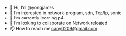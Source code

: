 - 👋 Hi, I’m @yongjames
- 👀 I’m interested in network-program, sdn, Tcp/Ip, sonic
- 🌱 I’m currently learning p4
- 💞️ I’m looking to collaborate on Network reloated
- 📫 How to reach me caoy0209@gmail.com

<!---
yongjames/yongjames is a ✨ special ✨ repository because its `README.md` (this file) appears on your GitHub profile.
You can click the Preview link to take a look at your changes.
--->
